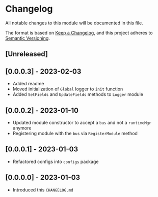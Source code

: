 # Changelog

All notable changes to this module will be documented in this file.

The format is based on [Keep a Changelog](https://keepachangelog.com/en/1.0.0/),
and this project adheres to [Semantic Versioning](https://semver.org/spec/v2.0.0.html).

## [Unreleased]

## [0.0.0.3] - 2023-02-03

- Added readme
- Moved initialization of `Global` logger to `init` function
- Added `SetFields` and `UpdateFields` methods to `Logger` module

## [0.0.0.2] - 2023-01-10

- Updated module constructor to accept a `bus` and not a `runtimeMgr` anymore
- Registering module with the `bus` via `RegisterModule` method

## [0.0.0.1] - 2023-01-03

- Refactored configs into `configs` package

## [0.0.0.0] - 2023-01-03

- Introduced this `CHANGELOG.md`
